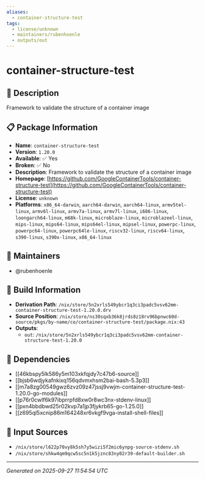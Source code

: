 ```yaml
---
aliases:
  - container-structure-test
tags:
  - license/unknown
  - maintainers/rubenhoenle
  - outputs/out
---
```


# container-structure-test

## 📝 Description

Framework to validate the structure of a container image

## 📋 Package Information

- **Name**: `container-structure-test`
- **Version**: `1.20.0`
- **Available**: ✅ Yes
- **Broken**: ✅ No
- **Description**: Framework to validate the structure of a container image
- **Homepage**: [https://github.com/GoogleContainerTools/container-structure-test](https://github.com/GoogleContainerTools/container-structure-test)
- **License**: `unknown`
- **Platforms**: `x86_64-darwin`, `aarch64-darwin`, `aarch64-linux`, `armv5tel-linux`, `armv6l-linux`, `armv7a-linux`, `armv7l-linux`, `i686-linux`, `loongarch64-linux`, `m68k-linux`, `microblaze-linux`, `microblazeel-linux`, `mips-linux`, `mips64-linux`, `mips64el-linux`, `mipsel-linux`, `powerpc-linux`, `powerpc64-linux`, `powerpc64le-linux`, `riscv32-linux`, `riscv64-linux`, `s390-linux`, `s390x-linux`, `x86_64-linux`
## 👥 Maintainers

- @rubenhoenle


## 🔧 Build Information

- **Derivation Path**: `/nix/store/5n2xrls549ybcr1q3ci3padc5vsv62mm-container-structure-test-1.20.0.drv`
- **Source Position**: `/nix/store/ns30sqxb36k8jrds8z18rv96bpnwc60d-source/pkgs/by-name/co/container-structure-test/package.nix:43`
- **Outputs**:
  - `out`:  `/nix/store/5n2xrls549ybcr1q3ci3padc5vsv62mm-container-structure-test-1.20.0`

## 🔗 Dependencies

- [[46kbspy5lk586y5m103xkfqjdy7c47b6-source]]
- [[bjsb6wdjykafnkixq156qdvmxhsm2bai-bash-5.3p3]]
- [[m7a8zg00549gwz6zvz09z47jssj9vwjm-container-structure-test-1.20.0-go-modules]]
- [[p76r0cwlf6k97ibprrpfd8xw0r8wc3nx-stdenv-linux]]
- [[pxn4bbdbwd25r02kvp7a1jp3fjykrb65-go-1.25.0]]
- [[z695ql5xcnip86m164248xr6vkgf9vga-install-shell-files]]

## 📁 Input Sources

- `/nix/store/l622p70vy8k5sh7y5wizi5f2mic6ynpg-source-stdenv.sh`
- `/nix/store/shkw4qm9qcw5sc5n1k5jznc83ny02r39-default-builder.sh`

---
*Generated on 2025-09-27 11:54:54 UTC*
